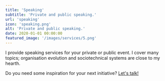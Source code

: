 ```yaml
---
title: 'Speaking'
subtitle: 'Private and public speaking.'
url: 'speaking'
icon: 'speaking.png'
alt: 'Private and public speaking.'
date: 2020-01-01 00:00:00
featured_image: '/images/services/5.png'
---
```


I provide speaking services for your private or public event. I cover many topics; organisation evolution and sociotechnical systems are close to my hearth.

Do you need some inspiration for your next initiative? [Let's talk!](/contact)